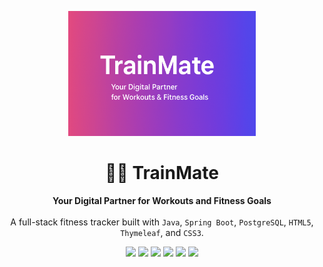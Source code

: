 <p align="center">
  <img src="trainmatelogo.png" alt="TrainMate Logo" width="300"/>
</p>

<h1 align="center">🏋️‍♂️ TrainMate</h1>
<p align="center">
  <b>Your Digital Partner for Workouts and Fitness Goals</b><br><br>
  A full-stack fitness tracker built with <code>Java</code>, <code>Spring Boot</code>, <code>PostgreSQL</code>, <code>HTML5</code>, <code>Thymeleaf</code>, and <code>CSS3</code>.
</p>

<p align="center">
  <img src="https://img.shields.io/badge/Java-ED8B00?style=for-the-badge&logo=openjdk&logoColor=white" />
  <img src="https://img.shields.io/badge/SpringBoot-6DB33F?style=for-the-badge&logo=springboot&logoColor=white" />
  <img src="https://img.shields.io/badge/PostgreSQL-316192?style=for-the-badge&logo=postgresql&logoColor=white" />
  <img src="https://img.shields.io/badge/HTML5-E34F26?style=for-the-badge&logo=html5&logoColor=white" />
  <img src="https://img.shields.io/badge/Thymeleaf-005F0F?style=for-the-badge&logo=thymeleaf&logoColor=white" />
  <img src="https://img.shields.io/badge/CSS3-1572B6?style=for-the-badge&logo=css3&logoColor=white" />
</p>

